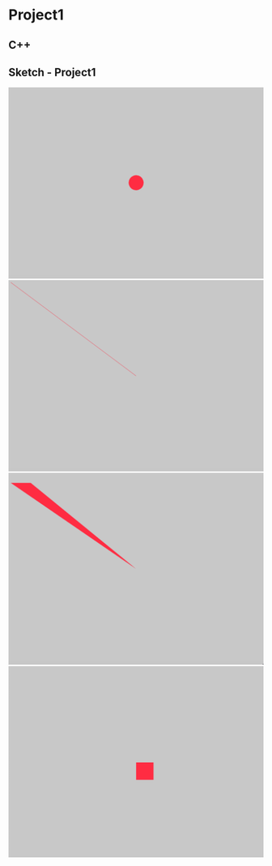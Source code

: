 # Project1

## C++


## Sketch - Project1

![Media](media/circle.png)
![Media](media/line.png)
![Media](media/triangle.png)
![Media](media/rectangle.png)



